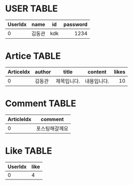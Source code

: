 # USER TABLE

| UserIdx    |  name    |  id   |  password    |
| :- | - | :-: | -: |
|   0   |  김동관    |  kdk    |   1234       |

# Artice TABLE

| ArticeIdx      | author  |  title   |  content |  likes     | 
| :- | -  | - | :-: | -:  |
|   0   |  김동관    |  제목입니다.   |  내용입니다.       |  10 | 

# Comment TABLE

| ArticleIdx | comment |
| - | - |
|   0  |  포스팅해갈께요 |

# Like TABLE

| UserIdx | like |
| - | - |
|   0   |   4  |